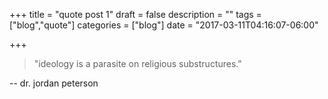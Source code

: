 +++
title = "quote post 1"
draft = false
description = ""
tags = ["blog","quote"]
categories = ["blog"]
date = "2017-03-11T04:16:07-06:00"

+++

> "ideology is a parasite on religious substructures."

-- dr. jordan peterson
